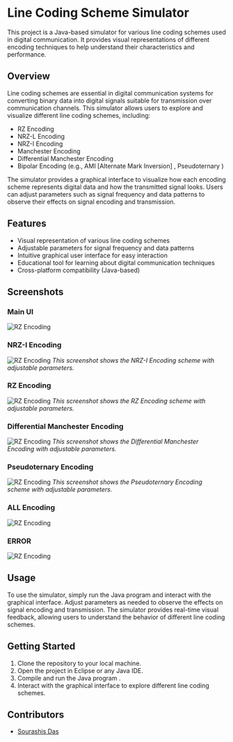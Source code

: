# Line Coding Scheme Simulator

This project is a Java-based simulator for various line coding schemes used in digital communication. It provides visual representations of different encoding techniques to help understand their characteristics and performance.

## Overview

Line coding schemes are essential in digital communication systems for converting binary data into digital signals suitable for transmission over communication channels. This simulator allows users to explore and visualize different line coding schemes, including:


- RZ Encoding
- NRZ-L Encoding
- NRZ-I Encoding
- Manchester Encoding
- Differential Manchester Encoding
- Bipolar Encoding (e.g., AMI [Alternate Mark Inversion] , Pseudoternary )

The simulator provides a graphical interface to visualize how each encoding scheme represents digital data and how the transmitted signal looks. Users can adjust parameters such as signal frequency and data patterns to observe their effects on signal encoding and transmission.

## Features

- Visual representation of various line coding schemes
- Adjustable parameters for signal frequency and data patterns
- Intuitive graphical user interface for easy interaction
- Educational tool for learning about digital communication techniques
- Cross-platform compatibility (Java-based)

## Screenshots

### Main UI
![RZ Encoding](screenshots/main.png)

### NRZ-I Encoding
![RZ Encoding](screenshots/nrz_I_encoding.png)
*This screenshot shows the NRZ-I Encoding scheme with adjustable parameters.*

### RZ Encoding
![RZ Encoding](screenshots/rz_encoding.png)
*This screenshot shows the RZ Encoding scheme with adjustable parameters.*

### Differential Manchester Encoding
![RZ Encoding](screenshots/differential_manchester_encoding.png)
*This screenshot shows the Differential Manchester Encoding with adjustable parameters.*

### Pseudoternary Encoding
![RZ Encoding](screenshots/pseudoternary_encoding.png)
*This screenshot shows the Pseudoternary Encoding scheme with adjustable parameters.*

### ALL Encoding
![RZ Encoding](screenshots/all_encoding.png)

### ERROR
![RZ Encoding](screenshots/error.png)


## Usage

To use the simulator, simply run the Java program and interact with the graphical interface. Adjust parameters as needed to observe the effects on signal encoding and transmission. The simulator provides real-time visual feedback, allowing users to understand the behavior of different line coding schemes.

## Getting Started

1. Clone the repository to your local machine.
2. Open the project in Eclipse or any Java IDE.
3. Compile and run the Java program .
4. Interact with the graphical interface to explore different line coding schemes.

## Contributors

- [Sourashis Das](https://github.com/Das-Sourashis)
